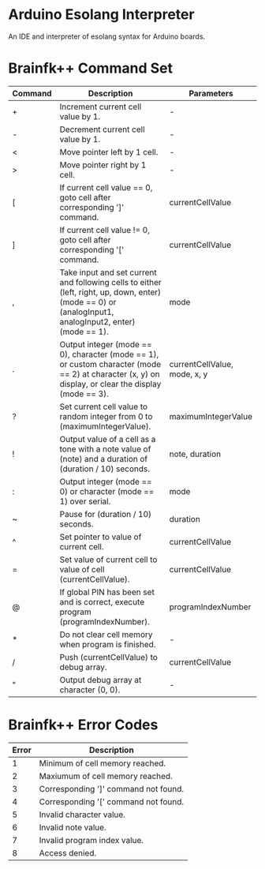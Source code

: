 # Arduino Esolang Interpreter
An IDE and interpreter of esolang syntax for Arduino boards.
# Brainfk++ Command Set
| Command | Description | Parameters |
| --- | --- | --- |
| + | Increment current cell value by 1. | - |
| - | Decrement current cell value by 1. | - |
| < | Move pointer left by 1 cell.| - |
| > | Move pointer right by 1 cell.| - |
| [ | If current cell value == 0, goto cell after corresponding ']' command. | currentCellValue |
| ] | If current cell value != 0, goto cell after corresponding '[' command. | currentCellValue |
| , | Take input and set current and following cells to either (left, right, up, down, enter) (mode == 0) or (analogInput1, analogInput2, enter) (mode == 1). | mode |
| . | Output integer (mode == 0), character (mode == 1), or custom character (mode == 2) at character (x, y) on display, or clear the display (mode == 3). | currentCellValue, mode, x, y |
| ? | Set current cell value to random integer from 0 to (maximumIntegerValue). | maximumIntegerValue |
| ! | Output value of a cell as a tone with a note value of (note) and a duration of (duration / 10) seconds. | note, duration |
| : | Output integer (mode == 0) or character (mode == 1) over serial. | mode |
| ~ | Pause for (duration / 10) seconds. | duration |
| ^ | Set pointer to value of current cell. | currentCellValue |
| = | Set value of current cell to value of cell (currentCellValue). | currentCellValue |
| @ | If global PIN has been set and is correct, execute program (programIndexNumber). | programIndexNumber |
| * | Do not clear cell memory when program is finished. | - |
| / | Push (currentCellValue) to debug array. | currentCellValue |
| " | Output debug array at character (0, 0). | - |
# Brainfk++ Error Codes
| Error | Description |
| --- | --- |
| 1 | Minimum of cell memory reached. |
| 2 | Maxiumum of cell memory reached. |
| 3 | Corresponding ']' command not found. |
| 4 | Corresponding '[' command not found. |
| 5 | Invalid character value. |
| 6 | Invalid note value. |
| 7 | Invalid program index value. |
| 8 | Access denied. |
